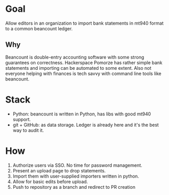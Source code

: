 # Goal

Allow editors in an organization to import bank statements in mt940 format to a common beancount ledger.

## Why

Beancount is double-entry accounting software with some strong guarantees on correctness. Hackerspace Pomorze has rather simple bank statements and importing can be automated to some extent. Also not everyone helping with finances is tech savvy with command line tools like beancount.

# Stack

* Python: beancount is written in Python, has libs with good mt940 support.
* git + GitHub: as data storage. Ledger is already here and it's the best way to audit it.

# How

1. Authorize users via SSO. No time for password management.
2. Present an upload page to drop statements.
3. Import them with user-supplied importers written in python.
4. Allow for basic edits before upload.
5. Push to repository as a branch and redirect to PR creation
